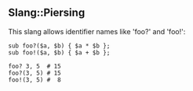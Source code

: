## Slang::Piersing

This slang allows identifier names like 'foo?' and 'foo!':

```perl6
sub foo?($a, $b) { $a * $b };
sub foo!($a, $b) { $a + $b };

foo? 3, 5  # 15
foo?(3, 5) # 15
foo!(3, 5) #  8
```
